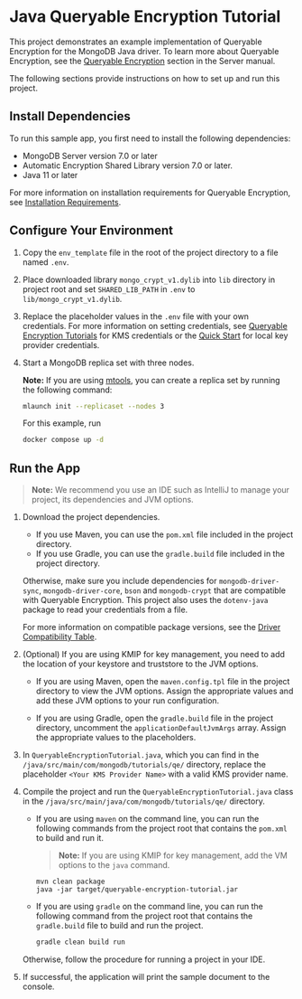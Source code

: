 # Java Queryable Encryption Tutorial

This project demonstrates an example implementation of Queryable Encryption
for the MongoDB Java driver. To learn more about Queryable Encryption, see the
[Queryable Encryption](https://www.mongodb.com/docs/manual/core/queryable-encryption/)
section in the Server manual.

The following sections provide instructions on how to
set up and run this project.

## Install Dependencies

To run this sample app, you first need to install the following
dependencies:

- MongoDB Server version 7.0 or later
- Automatic Encryption Shared Library version 7.0 or later.
- Java 11 or later

For more information on installation requirements for Queryable Encryption,
see [Installation Requirements](https://www.mongodb.com/docs/manual/core/queryable-encryption/install/#std-label-qe-install).

## Configure Your Environment

1. Copy the `env_template` file in the root of the project directory to a file named `.env`.

1. Place downloaded library `mongo_crypt_v1.dylib` into `lib` directory in project root
   and set `SHARED_LIB_PATH` in `.env` to `lib/mongo_crypt_v1.dylib`.

1. Replace the placeholder values in the `.env` file with your own credentials.
   For more information on setting credentials, see
   [Queryable Encryption Tutorials](https://www.mongodb.com/docs/manual/core/queryable-encryption/tutorials/)
   for KMS credentials or the
   [Quick Start](https://www.mongodb.com/docs/manual/core/queryable-encryption/quick-start/)
   for local key provider credentials.

1. Start a MongoDB replica set with three nodes.

   **Note:** If you are using [mtools](https://github.com/rueckstiess/mtools),
   you can create a replica set by running the following command:

   ```sh
   mlaunch init --replicaset --nodes 3
   ```
   
   For this example, run
   ```sh
   docker compose up -d
   ```

## Run the App

> **Note:** We recommend you use an IDE such as IntelliJ to manage your
> project, its dependencies and JVM options.

1. Download the project dependencies.

   - If you use Maven, you can use the
     `pom.xml` file included in the project directory.
   - If you use Gradle, you can use the `gradle.build` file included in the project directory.

   Otherwise, make sure you
   include dependencies for `mongodb-driver-sync`, `mongodb-driver-core`, `bson`
   and `mongodb-crypt` that are compatible with Queryable Encryption. This
   project also uses the `dotenv-java` package to read your credentials from a
   file.

   For more information on compatible package versions, see the
   [Driver Compatibility Table](https://www.mongodb.com/docs/manual/core/queryable-encryption/reference/compatibility/).

1. (Optional) If you are using KMIP for key management, you need to add
   the location of your keystore and truststore to the JVM options.

   - If you are using Maven, open the `maven.config.tpl` file in the project
     directory to view the JVM options. Assign the appropriate values and add
     these JVM options to your run configuration.

   - If you are using Gradle, open the `gradle.build` file in the project
     directory, uncomment the `applicationDefaultJvmArgs` array. Assign the
     appropriate values to the placeholders.

1. In `QueryableEncryptionTutorial.java`, which you can find in the
   `/java/src/main/com/mongodb/tutorials/qe/` directory, replace the placeholder
   `<Your KMS Provider Name>` with a valid KMS provider name.

1. Compile the project and run the `QueryableEncryptionTutorial.java` class in
   the `/java/src/main/java/com/mongodb/tutorials/qe/` directory.

   - If you are using `maven` on the command line, you can run the following
     commands from the project root that contains the `pom.xml` to build and run
     it.

     > **Note:** If you are using KMIP for key management, add the VM options to the `java` command.

     ```
     mvn clean package
     java -jar target/queryable-encryption-tutorial.jar
     ```

   - If you are using `gradle` on the command line, you can run the following
     command from the project root that contains the `gradle.build` file to
     build and run the project.

     ```sh
     gradle clean build run
     ```

   Otherwise, follow the procedure for running a project in your IDE.

1. If successful, the application will print the sample document to the console.
